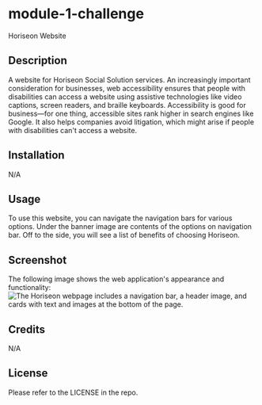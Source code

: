 # module-1-challenge
Horiseon Website

## Description

A website for Horiseon Social Solution services. An increasingly important consideration for businesses, web accessibility ensures that people with disabilities can access a website using assistive technologies like video captions, screen readers, and braille keyboards. Accessibility is good for business&mdash;for one thing, accessible sites rank higher in search engines like Google. It also helps companies avoid litigation, which might arise if people with disabilities can't access a website.

## Installation

N/A

## Usage

To use this website, you can navigate the navigation bars for various options. Under the banner image are contents of the options on navigation bar. Off to the side, you will see a list of benefits of choosing Horiseon.

## Screenshot

The following image shows the web application's appearance and functionality:
![The Horiseon webpage includes a navigation bar, a header image, and cards with text and images at the bottom of the page.](.\assets\images\captures_chrome-capture-2022-9-21.png)

## Credits

N/A

## License

Please refer to the LICENSE in the repo.
